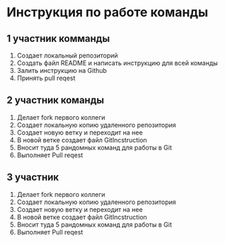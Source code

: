 # Инструкция по работе команды

## 1 участник комманды

1. Создает локальный репозиторий
2. Создать файл README и написать инструкцию для всей команды
3. Залить инструкцию на Github
4. Принять pull reqest

## 2 участник команды

1. Делает fork первого коллеги
2. Создает локальную копию удаленного репозитория
3. Создает новую ветку  и переходит на нее
4. В новой ветке создает файл GitIncstruction
5. Вносит туда 5 рандомных команд для работы в Git
6. Выполняет Pull reqest

## 3 участник
1. Делает fork первого коллеги
2. Создает локальную копию удаленного репозитория
3. Создает новую ветку  и переходит на нее
4. В новой ветке создает файл GitIncstruction
5. Вносит туда 5 рандомных команд для работы в Git
6. Выполняет Pull reqest
